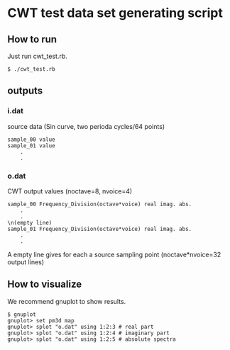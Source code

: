 # CWT test data set generating script

## How to run
Just run cwt_test.rb.

    $ ./cwt_test.rb

## outputs
### i.dat 
source data (Sin curve, two perioda cycles/64 points)


    sample_00 value
    sample_01 value
        .
        .

### o.dat 
CWT output values (noctave=8, nvoice=4)

    sample_00 Frequency_Division(octave*voice) real imag. abs.
        .
        .
    \n(empty line)
    sample_01 Frequency_Division(octave*voice) real imag. abs.
        .
        .

A empty line gives for each a source sampling point (noctave*nvoice=32 output lines)

## How to visualize

We recommend gnuplot to show results.

    $ gnuplot
    gnuplot> set pm3d map
    gnuplot> splot "o.dat" using 1:2:3 # real part
    gnuplot> splot "o.dat" using 1:2:4 # imaginary part
    gnuplot> splot "o.dat" using 1:2:5 # absolute spectra

